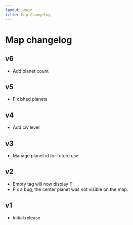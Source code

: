 ```yaml
---
layout: main
title: Map Changelog
---
```


# Map changelog

## v6
* Add planet count

## v5
* Fix bhed planets

## v4
* Add civ level

## v3
* Manage planet id for future use

## v2
* Empty tag will now display []
* Fix a bug, the center planet was not visible on the map.
 
## v1
* Initial release
